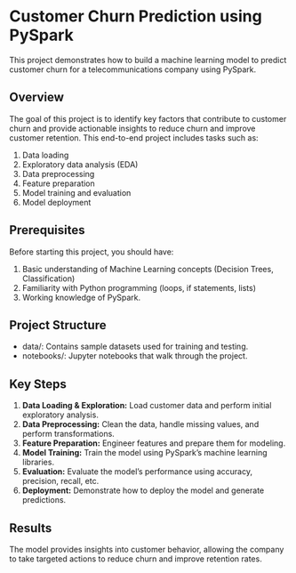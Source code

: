 # Customer Churn Prediction using PySpark

This project demonstrates how to build a machine learning model to predict customer churn for a telecommunications company using PySpark.

## Overview

The goal of this project is to identify key factors that contribute to customer churn and provide actionable insights to reduce churn and improve customer retention. This end-to-end project includes tasks such as:

1. Data loading
2. Exploratory data analysis (EDA)
3. Data preprocessing
4. Feature preparation
5. Model training and evaluation
6. Model deployment

## Prerequisites
Before starting this project, you should have:

1. Basic understanding of Machine Learning concepts (Decision Trees, Classification)
2. Familiarity with Python programming (loops, if statements, lists)
3. Working knowledge of PySpark.

## Project Structure

* data/: Contains sample datasets used for training and testing.
* notebooks/: Jupyter notebooks that walk through the project.

## Key Steps

1. **Data Loading & Exploration:** Load customer data and perform initial exploratory analysis.
2. **Data Preprocessing:** Clean the data, handle missing values, and perform transformations.
3. **Feature Preparation:** Engineer features and prepare them for modeling.
4. **Model Training:** Train the model using PySpark’s machine learning libraries.
5. **Evaluation:** Evaluate the model’s performance using accuracy, precision, recall, etc.
6. **Deployment:** Demonstrate how to deploy the model and generate predictions.

## Results

The model provides insights into customer behavior, allowing the company to take targeted actions to reduce churn and improve retention rates.
